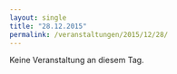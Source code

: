 ```yaml
---
layout: single
title: "28.12.2015"
permalink: /veranstaltungen/2015/12/28/
---
```


Keine Veranstaltung an diesem Tag.
